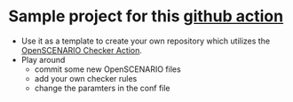 # Sample project for this [github action](https://github.com/marketplace/actions/openscenario-checker-action)

* Use it as a template to create your own repository which utilizes the [OpenSCENARIO Checker Action](https://github.com/marketplace/actions/openscenario-checker-action).
* Play around
    * commit some new OpenSCENARIO files
    * add your own checker rules
    * change the paramters in the conf file
